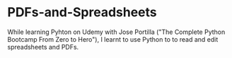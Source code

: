 # PDFs-and-Spreadsheets

While learning Pyhton on Udemy with Jose Portilla ("The Complete Python Bootcamp From Zero to Hero"), I learnt to use Python to to read and edit spreadsheets and PDFs. 
